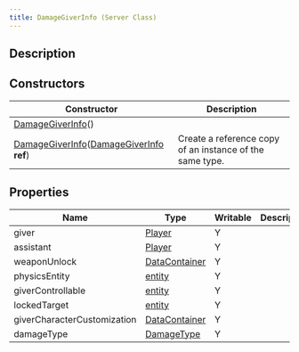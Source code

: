 ```yaml
---
title: DamageGiverInfo (Server Class)
---
```

## Description

## Constructors

| Constructor                                                                                                              | Description                                              |
| ------------------------------------------------------------------------------------------------------------------------ | -------------------------------------------------------- |
| [DamageGiverInfo](/vext/ref/cls/srv/damagegiverinfo)()                                                                |                                                          |
| [DamageGiverInfo](/vext/ref/cls/srv/damagegiverinfo)([DamageGiverInfo](/vext/ref/cls/srv/damagegiverinfo) **ref**) | Create a reference copy of an instance of the same type. |

## Properties

| Name                        | Type                                                | Writable | Description |
| --------------------------- | --------------------------------------------------- | -------- | ----------- |
| giver                       | [Player](/vext/ref/cls/srv/player)               | Y        |             |
| assistant                   | [Player](/vext/ref/cls/srv/player)               | Y        |             |
| weaponUnlock                | [DataContainer](/vext/ref/cls/shr/datacontainer) | Y        |             |
| physicsEntity               | [entity](/vext/ref/cls/shr/entity)               | Y        |             |
| giverControllable           | [entity](/vext/ref/cls/shr/entity)               | Y        |             |
| lockedTarget                | [entity](/vext/ref/cls/shr/entity)               | Y        |             |
| giverCharacterCustomization | [DataContainer](/vext/ref/cls/shr/datacontainer) | Y        |             |
| damageType                  | [DamageType](/vext/ref/cls/shr/damagetype)       | Y        |             |
